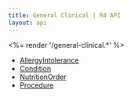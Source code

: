 ```yaml
---
title: General Clinical | R4 API
layout: api
---
```


<%= render '/general-clinical.*' %>
* [AllergyIntolerance](../general-clinical/allergy-intolerance)
* [Condition](../general-clinical/condition)
* [NutritionOrder](../general-clinical/nutrition-order)
* [Procedure](../general-clinical/procedure)

